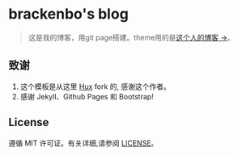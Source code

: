 # brackenbo's blog

> 这是我的博客，用git page搭建。theme用的是[这个人的博客 &rarr;](http://qiubaiying.github.io)。



## 致谢

1. 这个模板是从这里 [Hux](http://qiubaiying.github.io) fork 的, 感谢这个作者。
2. 感谢 Jekyll、Github Pages 和 Bootstrap!

## License

遵循 MIT 许可证。有关详细,请参阅 [LICENSE](https://github.com/qiubaiying/qiubaiying.github.io/blob/master/LICENSE)。

